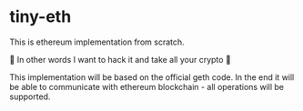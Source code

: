 # tiny-eth

This is ethereum implementation from scratch.

:money_with_wings: In other words I want to hack it and take all your crypto :money_with_wings:

This implementation will be based on the official geth code.
In the end it will be able to communicate with ethereum blockchain - all operations will be supported.


